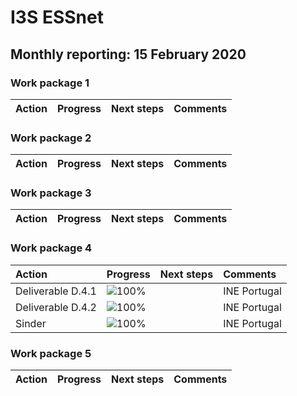 # I3S ESSnet

## Monthly reporting: 15 February 2020

### Work package 1

| Action  | Progress | Next steps | Comments |
|:--|:--|:--|:--|



### Work package 2

| Action  | Progress | Next steps | Comments |
|:--|:--|:--|:--|


### Work package 3
| Action  | Progress | Next steps | Comments |
|:--|:--|:--|:--|

### Work package 4

| Action  | Progress | Next steps | Comments |
|:--|:--|:--|:--|
| Deliverable D.4.1| ![100%](https://progress-bar.dev/70) |  | INE Portugal |
| Deliverable D.4.2| ![100%](https://progress-bar.dev/20) |  | INE Portugal |
| Sinder | ![100%](https://progress-bar.dev/20) |  | INE Portugal |

### Work package 5

| Action  | Progress | Next steps | Comments |
|:--|:--|:--|:--|
